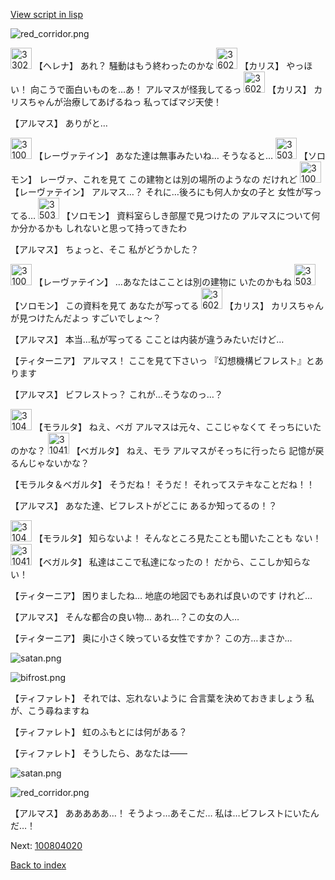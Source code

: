 [View script in lisp](../scripts/100804010.txt)

![red_corridor.png](../images/backgrounds/red_corridor.png)

<img src="../images/units/3302811.png" alt="3302811.png" height="34"/>
【ヘレナ】
あれ？
騒動はもう終わったのかな

<img src="../images/units/3602511.png" alt="3602511.png" height="34"/>
【カリス】
やっほい！
向こうで面白いものを…あ！
アルマスが怪我してるっ

<img src="../images/units/3602511.png" alt="3602511.png" height="34"/>
【カリス】
カリスちゃんが治療してあげるねっ
私ってばマジ天使！

【アルマス】
ありがと…

<img src="../images/units/3100211.png" alt="3100211.png" height="34"/>
【レーヴァテイン】
あなた達は無事みたいね…
そうなると…

<img src="../images/units/3503111.png" alt="3503111.png" height="34"/>
【ソロモン】
レーヴァ、これを見て
この建物とは別の場所のようなの
だけれど

<img src="../images/units/3100211.png" alt="3100211.png" height="34"/>
【レーヴァテイン】
アルマス…？
それに…後ろにも何人か女の子と
女性が写ってる…

<img src="../images/units/3503111.png" alt="3503111.png" height="34"/>
【ソロモン】
資料室らしき部屋で見つけたの
アルマスについて何か分かるかも
しれないと思って持ってきたわ

【アルマス】
ちょっと、そこ
私がどうかした？

<img src="../images/units/3100211.png" alt="3100211.png" height="34"/>
【レーヴァテイン】
…あなたはこことは別の建物に
いたのかもね

<img src="../images/units/3503111.png" alt="3503111.png" height="34"/>
【ソロモン】
この資料を見て
あなたが写ってる

<img src="../images/units/3602511.png" alt="3602511.png" height="34"/>
【カリス】
カリスちゃんが見つけたんだよっ
すごいでしょ～？

【アルマス】
本当…私が写ってる
こことは内装が違うみたいだけど…

【ティターニア】
アルマス！
ここを見て下さいっ
『幻想機構ビフレスト』とあります

【アルマス】
ビフレストっ？
これが…そうなのっ…？

<img src="../images/units/3104011.png" alt="3104011.png" height="34"/>
【モラルタ】
ねえ、ベガ
アルマスは元々、ここじゃなくて
そっちにいたのかな？

<img src="../images/units/3104111.png" alt="3104111.png" height="34"/>
【ベガルタ】
ねえ、モラ
アルマスがそっちに行ったら
記憶が戻るんじゃないかな？

【モラルタ＆ベガルタ】
そうだね！
そうだ！
それってステキなことだね！！

【アルマス】
あなた達、ビフレストがどこに
あるか知ってるの！？

<img src="../images/units/3104011.png" alt="3104011.png" height="34"/>
【モラルタ】
知らないよ！
そんなところ見たことも聞いたことも
ない！

<img src="../images/units/3104111.png" alt="3104111.png" height="34"/>
【ベガルタ】
私達はここで私達になったの！
だから、ここしか知らない！

【ティターニア】
困りましたね…
地底の地図でもあれば良いのです
けれど…

【アルマス】
そんな都合の良い物…
あれ…？この女の人…

【ティターニア】
奥に小さく映っている女性ですか？
この方…まさか…

![satan.png](../images/backgrounds/satan.png)

![bifrost.png](../images/backgrounds/bifrost.png)

【ティファレト】
それでは、忘れないように
合言葉を決めておきましょう
私が、こう尋ねますね

【ティファレト】
虹のふもとには何がある？

【ティファレト】
そうしたら、あなたは――

![satan.png](../images/backgrounds/satan.png)

![red_corridor.png](../images/backgrounds/red_corridor.png)

【アルマス】
あああああ…！
そうよっ…あそこだ…
私は…ビフレストにいたんだ…！

Next: [100804020](100804020.md)

[Back to index](index.md)
